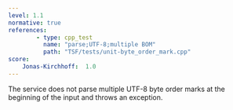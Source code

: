 ```yaml
---
level: 1.1
normative: true
references:
        - type: cpp_test
          name: "parse;UTF-8;multiple BOM"
          path: "TSF/tests/unit-byte_order_mark.cpp"
score:
    Jonas-Kirchhoff:  1.0
---
```


The service does not parse multiple UTF-8 byte order marks at the beginning of the input and throws an exception.